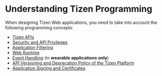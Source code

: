 

Understanding Tizen Programming
===============================

When designing Tizen Web applications, you need to take into account the
following programming concepts:

-   [Tizen APIs](tizen-apis-w.md)
-   [Security and API Privileges](sec-privileges-w.md)
-   [Application Filtering](app-filtering-w.md)
-   [Web Runtime](web-runtime-w.md)
-   [Event Handling](event-handling-w.md) (in **wearable applications
    only**)
-   [API Versioning and Deprecation Policy of the Tizen
    Platform](deprecation-policy-w.md)
-   [Application Signing and Certificates](sign-certificate-w.md)


